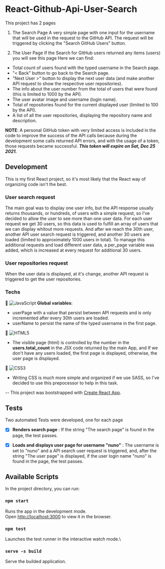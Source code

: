 # React-Github-Api-User-Search

This project has 2 pages

1. The Search Page
A very simple page with one input for the username that will be used in the request to the GitHub API.
The request will be triggered by clicking the "Search GitHub Users" button.

2. The User Page
If the Search for GitHub users returned any items (users) you will see this page
Here we can find:
- Total count of users found with the typed username in the Search page.
- "< Back" button to go back to the Search page.
- "Next User >" button to display the next user data (and make another API request to show the respective user repositories).
- The info about the user number from the total of users that were found (this is limited to 1000 by the API).
- The user avatar image and username (login name).
- Total of repositories found for the current displayed user (limited to 100 by the API).
- A list of all the user repositories, displaying the repository name and description.

**NOTE**: A personal GitHub token with very limited access is included in the code to improve the success of the API calls because during the development some calls returned API errors, and with the usage of a token, those requests became successful.
***This token will expire on Sat, Dec 25 2021.***


## Development
This is my first React project, so it's most likely that the React way of organizing code isn't the best.

### User search request
The main goal was to display one user info, but the API response usually returns thousands, or hundreds, of users with a simple request, so I've decided to allow the user to see more than one user data.
For each user request we get 30 users, so this data is used to fulfill an array of users that we can display whitout more requests. And after we reach the 30th user, another API user search request is triggered, and another 30 users are loaded (limited to approximately 1000 users in total).
To manage this additional requests and load different user data, a per_page variable was added, which is increased at every request for additional 30 users.

### User repositories request
When the user data is displayed, at it's change, another API request is triggered to get the user repositories.

### Techs
    
📌 ![JavaScript](https://img.shields.io/badge/-JavaScript-F7B93E?style=flat-square&logo=javascript&logoColor=fff)
**Global variables**:
- userPage with a value that persist between API requests and is only incremented after every 30th users are loaded.
- userName to persist the name of the typed username in the first page.

📌 ![HTML5](https://img.shields.io/badge/-HTML5-E34F26?style=flat-square&logo=html5&logoColor=white) 
- The visible page (html) is controlled by the number in the **users.total_count** in the JSX code returned by the main App, and If we don't have any users loaded, the first page is displayed, otherwise, the user page is displayed.

📌  ![CSS3](https://img.shields.io/badge/-CSS3-549FDE?style=flat-square&logo=css3&logoColor=white)
- Writing CSS is much more simple and organized if we use SASS, so I've decided to use this prepocessor to help in this task.


--
This project was bootstrapped with [Create React App](https://github.com/facebook/create-react-app).


## Tests
Two automated Tests were developed, one for each page
- [x] **Renders search page** : If the string "The search page" is found in the page, the test passes.
- [x] **Loads and displays user page for username "nuno"** : The username is set to "nuno" and a API search user request is triggered, and, after the string "The user page" is displayed, if the user login name "nuno" is found in the page, the test passes.


## Available Scripts

In the project directory, you can run:


### `npm start`

Runs the app in the development mode.\
Open [http://localhost:3000](http://localhost:3000) to view it in the browser.


### `npm test`

Launches the test runner in the interactive watch mode.\


### `serve -s build`

Serve the builded application.
